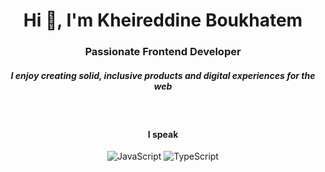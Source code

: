 <h1 align="center">Hi 👋, I'm Kheireddine Boukhatem</h1>
<h3 align="center">Passionate Frontend Developer</h3>
<h5 align="center">
I enjoy creating solid, inclusive products and digital experiences for the web
</h5>

<br/>

<h4 align="center">
I speak
</h4>


<div align='center'>
<img src="https://img.shields.io/badge/JavaScript-%23323330.svg?style=for-the-badge&logo=javascript&logoColor=%23F7DF1E" alt="JavaScript" />
<img src="https://img.shields.io/badge/TypeScript-%23007ACC.svg?style=for-the-badge&logo=typescript&logoColor=white" alt="TypeScript" />
</div>
